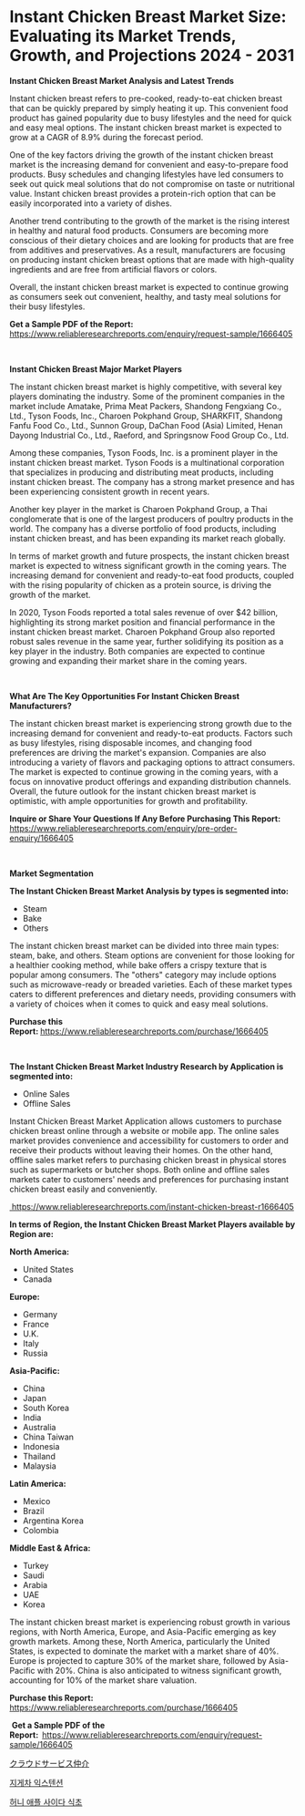 <p><h1>Instant Chicken Breast Market Size: Evaluating its Market Trends, Growth, and Projections 2024 - 2031</h1></p><p><strong>Instant Chicken Breast Market Analysis and Latest Trends</strong></p>
<p><p>Instant chicken breast refers to pre-cooked, ready-to-eat chicken breast that can be quickly prepared by simply heating it up. This convenient food product has gained popularity due to busy lifestyles and the need for quick and easy meal options. The instant chicken breast market is expected to grow at a CAGR of 8.9% during the forecast period.</p><p>One of the key factors driving the growth of the instant chicken breast market is the increasing demand for convenient and easy-to-prepare food products. Busy schedules and changing lifestyles have led consumers to seek out quick meal solutions that do not compromise on taste or nutritional value. Instant chicken breast provides a protein-rich option that can be easily incorporated into a variety of dishes.</p><p>Another trend contributing to the growth of the market is the rising interest in healthy and natural food products. Consumers are becoming more conscious of their dietary choices and are looking for products that are free from additives and preservatives. As a result, manufacturers are focusing on producing instant chicken breast options that are made with high-quality ingredients and are free from artificial flavors or colors.</p><p>Overall, the instant chicken breast market is expected to continue growing as consumers seek out convenient, healthy, and tasty meal solutions for their busy lifestyles.</p></p>
<p><strong>Get a Sample PDF of the Report:&nbsp;</strong> <a href="https://www.reliableresearchreports.com/enquiry/request-sample/1666405">https://www.reliableresearchreports.com/enquiry/request-sample/1666405</a></p>
<p>&nbsp;</p>
<p><strong>Instant Chicken Breast Major Market Players</strong></p>
<p><p>The instant chicken breast market is highly competitive, with several key players dominating the industry. Some of the prominent companies in the market include Amatake, Prima Meat Packers, Shandong Fengxiang Co., Ltd., Tyson Foods, Inc., Charoen Pokphand Group, SHARKFIT, Shandong Fanfu Food Co., Ltd., Sunnon Group, DaChan Food (Asia) Limited, Henan Dayong Industrial Co., Ltd., Raeford, and Springsnow Food Group Co., Ltd.</p><p>Among these companies, Tyson Foods, Inc. is a prominent player in the instant chicken breast market. Tyson Foods is a multinational corporation that specializes in producing and distributing meat products, including instant chicken breast. The company has a strong market presence and has been experiencing consistent growth in recent years.</p><p>Another key player in the market is Charoen Pokphand Group, a Thai conglomerate that is one of the largest producers of poultry products in the world. The company has a diverse portfolio of food products, including instant chicken breast, and has been expanding its market reach globally.</p><p>In terms of market growth and future prospects, the instant chicken breast market is expected to witness significant growth in the coming years. The increasing demand for convenient and ready-to-eat food products, coupled with the rising popularity of chicken as a protein source, is driving the growth of the market.</p><p>In 2020, Tyson Foods reported a total sales revenue of over $42 billion, highlighting its strong market position and financial performance in the instant chicken breast market. Charoen Pokphand Group also reported robust sales revenue in the same year, further solidifying its position as a key player in the industry. Both companies are expected to continue growing and expanding their market share in the coming years.</p></p>
<p>&nbsp;</p>
<p><strong>What Are The Key Opportunities For Instant Chicken Breast Manufacturers?</strong></p>
<p><p>The instant chicken breast market is experiencing strong growth due to the increasing demand for convenient and ready-to-eat products. Factors such as busy lifestyles, rising disposable incomes, and changing food preferences are driving the market's expansion. Companies are also introducing a variety of flavors and packaging options to attract consumers. The market is expected to continue growing in the coming years, with a focus on innovative product offerings and expanding distribution channels. Overall, the future outlook for the instant chicken breast market is optimistic, with ample opportunities for growth and profitability.</p></p>
<p><strong>Inquire or Share Your Questions If Any Before Purchasing This Report:</strong> <a href="https://www.reliableresearchreports.com/enquiry/pre-order-enquiry/1666405">https://www.reliableresearchreports.com/enquiry/pre-order-enquiry/1666405</a></p>
<p>&nbsp;</p>
<p><strong>Market Segmentation</strong></p>
<p><strong>The Instant Chicken Breast Market Analysis by types is segmented into:</strong></p>
<p><ul><li>Steam</li><li>Bake</li><li>Others</li></ul></p>
<p><p>The instant chicken breast market can be divided into three main types: steam, bake, and others. Steam options are convenient for those looking for a healthier cooking method, while bake offers a crispy texture that is popular among consumers. The "others" category may include options such as microwave-ready or breaded varieties. Each of these market types caters to different preferences and dietary needs, providing consumers with a variety of choices when it comes to quick and easy meal solutions.</p></p>
<p><strong>Purchase this Report:&nbsp;</strong><a href="https://www.reliableresearchreports.com/purchase/1666405">https://www.reliableresearchreports.com/purchase/1666405</a></p>
<p>&nbsp;</p>
<p><strong>The Instant Chicken Breast Market Industry Research by Application is segmented into:</strong></p>
<p><ul><li>Online Sales</li><li>Offline Sales</li></ul></p>
<p><p>Instant Chicken Breast Market Application allows customers to purchase chicken breast online through a website or mobile app. The online sales market provides convenience and accessibility for customers to order and receive their products without leaving their homes. On the other hand, offline sales market refers to purchasing chicken breast in physical stores such as supermarkets or butcher shops. Both online and offline sales markets cater to customers' needs and preferences for purchasing instant chicken breast easily and conveniently.</p></p>
<p><a href="https://www.reliableresearchreports.com/instant-chicken-breast-r1666405">&nbsp;https://www.reliableresearchreports.com/instant-chicken-breast-r1666405</a></p>
<p><strong>In terms of Region, the Instant Chicken Breast Market Players available by Region are:</strong></p>
<p>
    <p> <strong> North America: </strong>
        <ul>
            <li>United States</li>
            <li>Canada</li>
        </ul>
        </p> 
    <p> <strong> Europe: </strong>
        <ul>
            <li>Germany</li>
            <li>France</li>
            <li>U.K.</li>
            <li>Italy</li>
            <li>Russia</li>
        </ul>
        </p> 
    <p> <strong> Asia-Pacific: </strong>
        <ul>
            <li>China</li>
            <li>Japan</li>
            <li>South Korea</li>
            <li>India</li>
            <li>Australia</li>
            <li>China Taiwan</li>
            <li>Indonesia</li>
            <li>Thailand</li>
            <li>Malaysia</li>
        </ul>
        </p> 
    <p> <strong> Latin America: </strong>
        <ul>
            <li>Mexico</li>
            <li>Brazil</li>
            <li>Argentina Korea</li>
            <li>Colombia</li>
        </ul>
        </p> 
    <p> <strong> Middle East & Africa: </strong>
        <ul>
            <li>Turkey</li>
            <li>Saudi</li>
            <li>Arabia</li>
            <li>UAE</li>
            <li>Korea</li>
        </ul>
    </p>
    </p>
<p><p>The instant chicken breast market is experiencing robust growth in various regions, with North America, Europe, and Asia-Pacific emerging as key growth markets. Among these, North America, particularly the United States, is expected to dominate the market with a market share of 40%. Europe is projected to capture 30% of the market share, followed by Asia-Pacific with 20%. China is also anticipated to witness significant growth, accounting for 10% of the market share valuation.</p></p>
<p><strong>Purchase this Report: </strong><a href="https://www.reliableresearchreports.com/purchase/1666405">https://www.reliableresearchreports.com/purchase/1666405</a></p>
<p>&nbsp;<strong>Get a Sample PDF of the Report:&nbsp;&nbsp;</strong><a href="https://www.reliableresearchreports.com/enquiry/request-sample/1666405">https://www.reliableresearchreports.com/enquiry/request-sample/1666405</a></p>
<p><strong></strong></p>
<p><p><a href="https://medium.com/@jodyomenick9056/%E3%82%AF%E3%83%A9%E3%82%A6%E3%83%89%E3%82%B5%E3%83%BC%E3%83%93%E3%82%B9%E3%83%96%E3%83%AD%E3%83%BC%E3%82%AB%E3%83%AC%E3%83%83%E3%82%B8%E5%B8%82%E5%A0%B4%E3%81%AE%E5%88%86%E6%9E%90-%E3%82%B0%E3%83%AD%E3%83%BC%E3%83%90%E3%83%AB%E7%94%A3%E6%A5%AD%E3%81%AE%E8%A6%8B%E9%80%9A%E3%81%97%E3%81%A8%E4%BA%88%E6%B8%AC-2024%E5%B9%B4%E3%81%8B%E3%82%892031%E5%B9%B4%E3%81%BE%E3%81%A7-ee2f64a7f7d2">クラウドサービス仲介</a></p><p><a href="https://medium.com/@sherlock567567/%ED%8F%AC%ED%81%AC%EB%A6%AC%ED%94%84%ED%8A%B8-%EC%9D%B5%EC%8A%A4%ED%85%90%EC%85%98-%EC%8B%9C%EC%9E%A5-%EC%A0%84%EB%A7%9D-%EC%82%B0%EC%97%85-%EA%B0%9C%EC%9A%94-%EB%B0%8F-%EC%98%88%EC%B8%A1-2024%EB%85%84%EB%B6%80%ED%84%B0-2031%EB%85%84-da126544b14f">지게차 익스텐션</a></p><p><a href="https://medium.com/@leonidasalazar756/%ED%97%88%EB%8B%88-%EC%95%A0%ED%94%8C-%EC%82%AC%EC%9D%B4%EB%8B%A4-%EC%8B%9D%EC%B4%88-%EC%8B%9C%EC%9E%A5-%EC%A0%95%EB%B3%B4-%EC%8B%9C%EC%9E%A5-%EB%8F%99%ED%96%A5-%EC%84%B1%EC%9E%A5-2024%EB%85%84%EB%B6%80%ED%84%B0-2031%EB%85%84%EA%B9%8C%EC%A7%80-%EC%98%88%EC%B8%A1%EB%90%9C-%EC%A0%95%EB%B3%B4-c933df3ebb8d">허니 애플 사이다 식초</a></p></p>